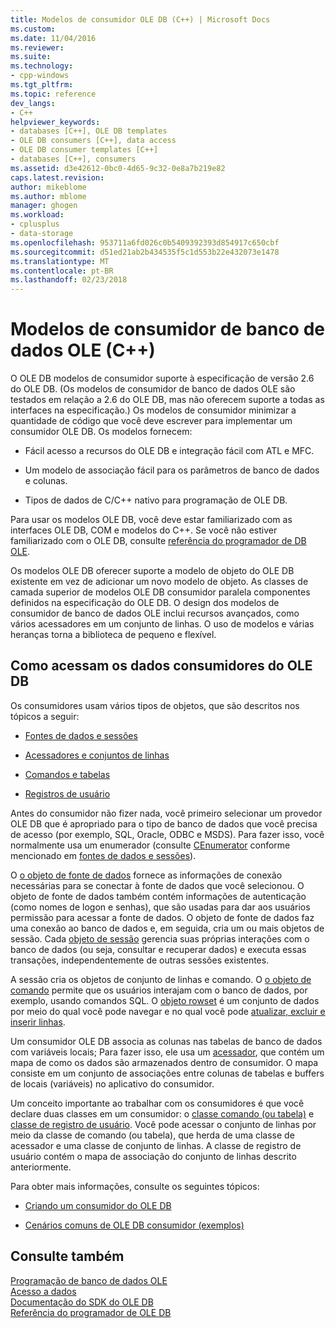 ```yaml
---
title: Modelos de consumidor OLE DB (C++) | Microsoft Docs
ms.custom: 
ms.date: 11/04/2016
ms.reviewer: 
ms.suite: 
ms.technology:
- cpp-windows
ms.tgt_pltfrm: 
ms.topic: reference
dev_langs:
- C++
helpviewer_keywords:
- databases [C++], OLE DB templates
- OLE DB consumers [C++], data access
- OLE DB consumer templates [C++]
- databases [C++], consumers
ms.assetid: d3e42612-0bc0-4d65-9c32-0e8a7b219e82
caps.latest.revision: 
author: mikeblome
ms.author: mblome
manager: ghogen
ms.workload:
- cplusplus
- data-storage
ms.openlocfilehash: 953711a6fd026c0b5409392393d854917c650cbf
ms.sourcegitcommit: d51ed21ab2b434535f5c1d553b22e432073e1478
ms.translationtype: MT
ms.contentlocale: pt-BR
ms.lasthandoff: 02/23/2018
---
```

# <a name="ole-db-consumer-templates-c"></a>Modelos de consumidor de banco de dados OLE (C++)
O OLE DB modelos de consumidor suporte à especificação de versão 2.6 do OLE DB. (Os modelos de consumidor de banco de dados OLE são testados em relação a 2.6 do OLE DB, mas não oferecem suporte a todas as interfaces na especificação.) Os modelos de consumidor minimizar a quantidade de código que você deve escrever para implementar um consumidor OLE DB. Os modelos fornecem:  
  
-   Fácil acesso a recursos do OLE DB e integração fácil com ATL e MFC.  
  
-   Um modelo de associação fácil para os parâmetros de banco de dados e colunas.  
  
-   Tipos de dados de C/C++ nativo para programação de OLE DB.  
  
 Para usar os modelos OLE DB, você deve estar familiarizado com as interfaces OLE DB, COM e modelos do C++. Se você não estiver familiarizado com o OLE DB, consulte [referência do programador de DB OLE](https://msdn.microsoft.com/en-us/library/ms718124.aspx).  
  
 Os modelos OLE DB oferecer suporte a modelo de objeto do OLE DB existente em vez de adicionar um novo modelo de objeto. As classes de camada superior de modelos OLE DB consumidor paralela componentes definidos na especificação do OLE DB. O design dos modelos de consumidor de banco de dados OLE inclui recursos avançados, como vários acessadores em um conjunto de linhas. O uso de modelos e várias heranças torna a biblioteca de pequeno e flexível.  
  
## <a name="how-ole-db-consumers-access-data"></a>Como acessam os dados consumidores do OLE DB  
 Os consumidores usam vários tipos de objetos, que são descritos nos tópicos a seguir:  
  
-   [Fontes de dados e sessões](../../data/oledb/data-sources-and-sessions.md)  
  
-   [Acessadores e conjuntos de linhas](../../data/oledb/accessors-and-rowsets.md)  
  
-   [Comandos e tabelas](../../data/oledb/commands-and-tables.md)  
  
-   [Registros de usuário](../../data/oledb/user-records.md)  
  
 Antes do consumidor não fizer nada, você primeiro selecionar um provedor OLE DB que é apropriado para o tipo de banco de dados que você precisa de acesso (por exemplo, SQL, Oracle, ODBC e MSDS). Para fazer isso, você normalmente usa um enumerador (consulte [CEnumerator](../../data/oledb/cenumerator-class.md) conforme mencionado em [fontes de dados e sessões](../../data/oledb/data-sources-and-sessions.md)).  
  
 O [o objeto de fonte de dados](../../data/oledb/data-sources-and-sessions.md) fornece as informações de conexão necessárias para se conectar à fonte de dados que você selecionou. O objeto de fonte de dados também contém informações de autenticação (como nomes de logon e senhas), que são usadas para dar aos usuários permissão para acessar a fonte de dados. O objeto de fonte de dados faz uma conexão ao banco de dados e, em seguida, cria um ou mais objetos de sessão. Cada [objeto de sessão](../../data/oledb/data-sources-and-sessions.md) gerencia suas próprias interações com o banco de dados (ou seja, consultar e recuperar dados) e executa essas transações, independentemente de outras sessões existentes.  
  
 A sessão cria os objetos de conjunto de linhas e comando. O [o objeto de comando](../../data/oledb/commands-and-tables.md) permite que os usuários interajam com o banco de dados, por exemplo, usando comandos SQL. O [objeto rowset](../../data/oledb/accessors-and-rowsets.md) é um conjunto de dados por meio do qual você pode navegar e no qual você pode [atualizar, excluir e inserir linhas](../../data/oledb/updating-rowsets.md).  
  
 Um consumidor OLE DB associa as colunas nas tabelas de banco de dados com variáveis locais; Para fazer isso, ele usa um [acessador](../../data/oledb/accessors-and-rowsets.md), que contém um mapa de como os dados são armazenados dentro de consumidor. O mapa consiste em um conjunto de associações entre colunas de tabelas e buffers de locais (variáveis) no aplicativo do consumidor.  
  
 Um conceito importante ao trabalhar com os consumidores é que você declare duas classes em um consumidor: o [classe comando (ou tabela)](../../data/oledb/commands-and-tables.md) e [classe de registro de usuário](../../data/oledb/user-records.md). Você pode acessar o conjunto de linhas por meio da classe de comando (ou tabela), que herda de uma classe de acessador e uma classe de conjunto de linhas. A classe de registro de usuário contém o mapa de associação do conjunto de linhas descrito anteriormente.  
  
 Para obter mais informações, consulte os seguintes tópicos:  
  
-   [Criando um consumidor do OLE DB](../../data/oledb/creating-an-ole-db-consumer.md)  
  
-   [Cenários comuns de OLE DB consumidor (exemplos)](../../data/oledb/working-with-ole-db-consumer-templates.md)  
  
## <a name="see-also"></a>Consulte também  
 [Programação de banco de dados OLE](../../data/oledb/ole-db-programming.md)   
 [Acesso a dados](../data-access-in-cpp.md)   
 [Documentação do SDK do OLE DB](https://msdn.microsoft.com/en-us/library/ms722784.aspx)   
 [Referência do programador de OLE DB](https://msdn.microsoft.com/en-us/library/ms713643.aspx)